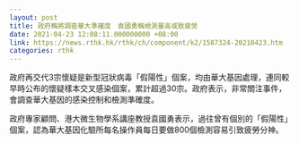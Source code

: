 ```yaml
---
layout: post
title: 政府稱將調查華大準確度　袁國勇稱檢測量高或致疲勞
date: 2021-04-23 12:08:11.000000000 +08:00
link: https://news.rthk.hk/rthk/ch/component/k2/1587324-20210423.htm
categories: rthk
---
```


政府再交代3宗懷疑是新型冠狀病毒「假陽性」個案，均由華大基因處理，連同較早時公布的懷疑樣本交叉感染個案，累計超過30宗。政府表示，非常關注事件，會調查華大基因的感染控制和檢測準確度。

政府專家顧問、港大微生物學系講座教授袁國勇表示，過往曾有個別的「假陽性」個案，認為華大基因化驗所每名操作員每日要做800個檢測容易引致疲勞分神。
